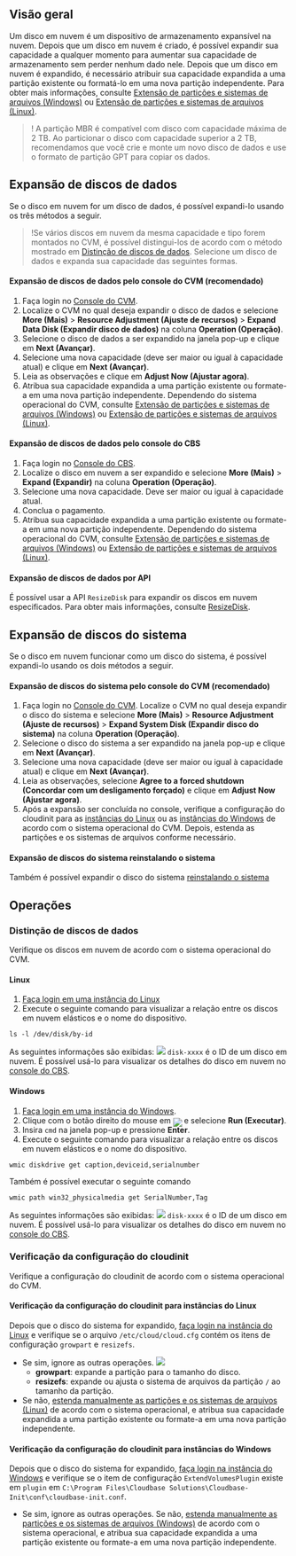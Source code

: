 ## Visão geral
Um disco em nuvem é um dispositivo de armazenamento expansível na nuvem. Depois que um disco em nuvem é criado, é possível expandir sua capacidade a qualquer momento para aumentar sua capacidade de armazenamento sem perder nenhum dado nele.
Depois que um disco em nuvem é expandido, é necessário atribuir sua capacidade expandida a uma partição existente ou formatá-lo em uma nova partição independente. Para obter mais informações, consulte [Extensão de partições e sistemas de arquivos (Windows)](https://intl.cloud.tencent.com/document/product/362/31601) ou [Extensão de partições e sistemas de arquivos (Linux)](https://intl.cloud.tencent.com/document/product/362/31602).
>! A partição MBR é compatível com disco com capacidade máxima de 2 TB. Ao particionar o disco com capacidade superior a 2 TB, recomendamos que você crie e monte um novo disco de dados e use o formato de partição GPT para copiar os dados.

## Expansão de discos de dados
Se o disco em nuvem for um disco de dados, é possível expandi-lo usando os três métodos a seguir.
>!Se vários discos em nuvem da mesma capacidade e tipo forem montados no CVM, é possível distingui-los de acordo com o método mostrado em [Distinção de discos de dados](#distinguish). Selecione um disco de dados e expanda sua capacidade das seguintes formas.


#### Expansão de discos de dados pelo console do CVM (recomendado)
1. Faça login no [Console do CVM](https://console.cloud.tencent.com/cvm/index).
2. Localize o CVM no qual deseja expandir o disco de dados e selecione **More (Mais)** > **Resource Adjustment (Ajuste de recursos)** > **Expand Data Disk (Expandir disco de dados)** na coluna **Operation (Operação)**.
3. Selecione o disco de dados a ser expandido na janela pop-up e clique em **Next (Avançar)**.
4. Selecione uma nova capacidade (deve ser maior ou igual à capacidade atual) e clique em **Next (Avançar)**.
5. Leia as observações e clique em **Adjust Now (Ajustar agora)**.
6. Atribua sua capacidade expandida a uma partição existente ou formate-a em uma nova partição independente. Dependendo do sistema operacional do CVM, consulte [Extensão de partições e sistemas de arquivos (Windows)](https://intl.cloud.tencent.com/document/product/362/31601) ou [Extensão de partições e sistemas de arquivos (Linux)](https://intl.cloud.tencent.com/document/product/362/31602).

#### Expansão de discos de dados pelo console do CBS
1. Faça login no [Console do CBS](https://console.cloud.tencent.com/cvm/cbs).
2. Localize o disco em nuvem a ser expandido e selecione **More (Mais)** > **Expand (Expandir)** na coluna **Operation (Operação)**.
3. Selecione uma nova capacidade. Deve ser maior ou igual à capacidade atual.
4. Conclua o pagamento.
5. Atribua sua capacidade expandida a uma partição existente ou formate-a em uma nova partição independente. Dependendo do sistema operacional do CVM, consulte [Extensão de partições e sistemas de arquivos (Windows)](https://intl.cloud.tencent.com/document/product/362/31601) ou [Extensão de partições e sistemas de arquivos (Linux)](https://intl.cloud.tencent.com/document/product/362/31602).

#### Expansão de discos de dados por API
É possível usar a API `ResizeDisk` para expandir os discos em nuvem especificados. Para obter mais informações, consulte [ResizeDisk](https://intl.cloud.tencent.com/document/product/362/16310).




## Expansão de discos do sistema
Se o disco em nuvem funcionar como um disco do sistema, é possível expandi-lo usando os dois métodos a seguir.

#### Expansão de discos do sistema pelo console do CVM (recomendado)
1. Faça login no [Console do CVM](https://console.cloud.tencent.com/cvm/index). Localize o CVM no qual deseja expandir o disco do sistema e selecione **More (Mais)** > **Resource Adjustment (Ajuste de recursos)** > **Expand System Disk (Expandir disco do sistema)** na coluna **Operation (Operação)**.
2. Selecione o disco do sistema a ser expandido na janela pop-up e clique em **Next (Avançar)**.
3. Selecione uma nova capacidade (deve ser maior ou igual à capacidade atual) e clique em **Next (Avançar)**.
4. Leia as observações, selecione **Agree to a forced shutdown (Concordar com um desligamento forçado)** e clique em **Adjust Now (Ajustar agora)**.
5. Após a expansão ser concluída no console, verifique a configuração do cloudinit para as [instâncias do Linux](#confirmLinuxConfig) ou as [instâncias do Windows](#confirmwindowsConfig) de acordo com o sistema operacional do CVM. Depois, estenda as partições e os sistemas de arquivos conforme necessário.

#### Expansão de discos do sistema reinstalando o sistema
Também é possível expandir o disco do sistema [reinstalando o sistema](https://intl.cloud.tencent.com/document/product/213/4933)



## Operações
[](id:distinguish)
### Distinção de discos de dados
Verifique os discos em nuvem de acordo com o sistema operacional do CVM.

#### Linux
1. [Faça login em uma instância do Linux](https://intl.cloud.tencent.com/document/product/213/5436)
2. Execute o seguinte comando para visualizar a relação entre os discos em nuvem elásticos e o nome do dispositivo.

```
ls -l /dev/disk/by-id
```
As seguintes informações são exibidas:
![](https://main.qcloudimg.com/raw/66b6a19695ef4ba21b74ce0cd96503db.png)
`disk-xxxx` é o ID de um disco em nuvem. É possível usá-lo para visualizar os detalhes do disco em nuvem no [console do CBS](https://console.cloud.tencent.com/cvm/cbs).

#### Windows
1. [Faça login em uma instância do Windows](https://intl.cloud.tencent.com/document/product/213/5435).
2. Clique com o botão direito do mouse em <img src="https://main.qcloudimg.com/raw/87d894e564b7e837d9f478298cf2e292.png" style="margin:-6px 0px"> e selecione **Run (Executar)**.
3. Insira `cmd` na janela pop-up e pressione **Enter**.
4. Execute o seguinte comando para visualizar a relação entre os discos em nuvem elásticos e o nome do dispositivo.

```
wmic diskdrive get caption,deviceid,serialnumber
```
Também é possível executar o seguinte comando
```
wmic path win32_physicalmedia get SerialNumber,Tag
```
As seguintes informações são exibidas:
![](https://main.qcloudimg.com/raw/e91aa2f938ddda304844d7ac28840859.png)
`disk-xxxx` é o ID de um disco em nuvem. É possível usá-lo para visualizar os detalhes do disco em nuvem no [console do CBS](https://console.cloud.tencent.com/cvm/cbs).


### Verificação da configuração do cloudinit
Verifique a configuração do cloudinit de acordo com o sistema operacional do CVM.

[](id:confirmLinuxConfig)
#### Verificação da configuração do cloudinit para instâncias do Linux
Depois que o disco do sistema for expandido, [faça login na instância do Linux](https://intl.cloud.tencent.com/document/product/213/5436) e verifique se o arquivo `/etc/cloud/cloud.cfg` contém os itens de configuração `growpart` e `resizefs`.
 - Se sim, ignore as outras operações.
![](https://main.qcloudimg.com/raw/03d38f34651d317176c50f1ed3a03f30.png)
    - **growpart**: expande a partição para o tamanho do disco.
    - **resizefs**: expande ou ajusta o sistema de arquivos da partição `/` ao tamanho da partição.
 - Se não, [estenda manualmente as partições e os sistemas de arquivos (Linux)](https://intl.cloud.tencent.com/document/product/362/31602) de acordo com o sistema operacional, e atribua sua capacidade expandida a uma partição existente ou formate-a em uma nova partição independente.

[](id:confirmwindowsConfig)

#### Verificação da configuração do cloudinit para instâncias do Windows
Depois que o disco do sistema for expandido, [faça login na instância do Windows](https://intl.cloud.tencent.com/document/product/213/5435) e verifique se o item de configuração `ExtendVolumesPlugin` existe em `plugin` em `C:\Program Files\Cloudbase Solutions\Cloudbase-Init\conf\cloudbase-init.conf`.
 - Se sim, ignore as outras operações.
 Se não, [estenda manualmente as partições e os sistemas de arquivos (Windows)](https://intl.cloud.tencent.com/document/product/362/31601) de acordo com o sistema operacional, e atribua sua capacidade expandida a uma partição existente ou formate-a em uma nova partição independente.

